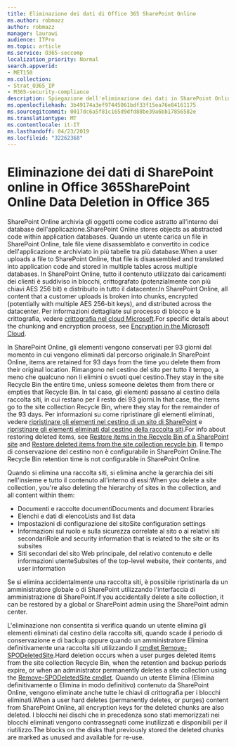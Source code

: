 ```yaml
---
title: Eliminazione dei dati di Office 365 SharePoint Online
ms.author: robmazz
author: robmazz
manager: laurawi
audience: ITPro
ms.topic: article
ms.service: O365-seccomp
localization_priority: Normal
search.appverid:
- MET150
ms.collection:
- Strat_O365_IP
- M365-security-compliance
description: Spiegazione dell'eliminazione dei dati in SharePoint Online.
ms.openlocfilehash: 3b49174a3ef97445061bdf33f15ea76e84161175
ms.sourcegitcommit: 0017dc6a5f81c165d9dfd88be39a6bb17856582e
ms.translationtype: MT
ms.contentlocale: it-IT
ms.lasthandoff: 04/23/2019
ms.locfileid: "32262368"
---
```

# <a name="sharepoint-online-data-deletion-in-office-365"></a><span data-ttu-id="28488-103">Eliminazione dei dati di SharePoint online in Office 365</span><span class="sxs-lookup"><span data-stu-id="28488-103">SharePoint Online Data Deletion in Office 365</span></span>

<span data-ttu-id="28488-104">SharePoint Online archivia gli oggetti come codice astratto all'interno dei database dell'applicazione.</span><span class="sxs-lookup"><span data-stu-id="28488-104">SharePoint Online stores objects as abstracted code within application databases.</span></span> <span data-ttu-id="28488-105">Quando un utente carica un file in SharePoint Online, tale file viene disassemblato e convertito in codice dell'applicazione e archiviato in più tabelle tra più database.</span><span class="sxs-lookup"><span data-stu-id="28488-105">When a user uploads a file to SharePoint Online, that file is disassembled and translated into application code and stored in multiple tables across multiple databases.</span></span> <span data-ttu-id="28488-106">In SharePoint Online, tutto il contenuto utilizzato dai caricamenti dei clienti è suddiviso in blocchi, crittografato (potenzialmente con più chiavi AES 256 bit) e distribuito in tutto il datacenter.</span><span class="sxs-lookup"><span data-stu-id="28488-106">In SharePoint Online, all content that a customer uploads is broken into chunks, encrypted (potentially with multiple AES 256-bit keys), and distributed across the datacenter.</span></span> <span data-ttu-id="28488-107">Per informazioni dettagliate sul processo di blocco e la crittografia, vedere [crittografia nel cloud Microsoft](office-365-encryption-in-the-microsoft-cloud-overview.md).</span><span class="sxs-lookup"><span data-stu-id="28488-107">For specific details about the chunking and encryption process, see [Encryption in the Microsoft Cloud](office-365-encryption-in-the-microsoft-cloud-overview.md).</span></span> 

<span data-ttu-id="28488-108">In SharePoint Online, gli elementi vengono conservati per 93 giorni dal momento in cui vengono eliminati dal percorso originale.</span><span class="sxs-lookup"><span data-stu-id="28488-108">In SharePoint Online, items are retained for 93 days from the time you delete them from their original location.</span></span> <span data-ttu-id="28488-109">Rimangono nel cestino del sito per tutto il tempo, a meno che qualcuno non li elimini o svuoti quel cestino.</span><span class="sxs-lookup"><span data-stu-id="28488-109">They stay in the site Recycle Bin the entire time, unless someone deletes them from there or empties that Recycle Bin.</span></span> <span data-ttu-id="28488-110">In tal caso, gli elementi passano al cestino della raccolta siti, in cui restano per il resto dei 93 giorni.</span><span class="sxs-lookup"><span data-stu-id="28488-110">In that case, the items go to the site collection Recycle Bin, where they stay for the remainder of the 93 days.</span></span> <span data-ttu-id="28488-111">Per informazioni su come ripristinare gli elementi eliminati, vedere [ripristinare gli elementi nel cestino di un sito di SharePoint](https://support.office.com/en-us/article/6df466b6-55f2-4898-8d6e-c0dff851a0be#ID0EAADAAA=Online
) e [ripristinare gli elementi eliminati dal cestino della raccolta siti](https://support.office.com/article/5fa924ee-16d7-487b-9a0a-021b9062d14b).</span><span class="sxs-lookup"><span data-stu-id="28488-111">For info about restoring deleted items, see [Restore items in the Recycle Bin of a SharePoint site](https://support.office.com/en-us/article/6df466b6-55f2-4898-8d6e-c0dff851a0be#ID0EAADAAA=Online
) and [Restore deleted items from the site collection recycle bin](https://support.office.com/article/5fa924ee-16d7-487b-9a0a-021b9062d14b).</span></span> <span data-ttu-id="28488-112">Il tempo di conservazione del cestino non è configurabile in SharePoint Online.</span><span class="sxs-lookup"><span data-stu-id="28488-112">The Recycle Bin retention time is not configurable in SharePoint Online.</span></span>

<span data-ttu-id="28488-113">Quando si elimina una raccolta siti, si elimina anche la gerarchia dei siti nell'insieme e tutto il contenuto all'interno di essi:</span><span class="sxs-lookup"><span data-stu-id="28488-113">When you delete a site collection, you're also deleting the hierarchy of sites in the collection, and all content within them:</span></span>
- <span data-ttu-id="28488-114">Documenti e raccolte documenti</span><span class="sxs-lookup"><span data-stu-id="28488-114">Documents and document libraries</span></span>
- <span data-ttu-id="28488-115">Elenchi e dati di elenco</span><span class="sxs-lookup"><span data-stu-id="28488-115">Lists and list data</span></span>
- <span data-ttu-id="28488-116">Impostazioni di configurazione del sito</span><span class="sxs-lookup"><span data-stu-id="28488-116">Site configuration settings</span></span>
- <span data-ttu-id="28488-117">Informazioni sul ruolo e sulla sicurezza correlate al sito o ai relativi siti secondari</span><span class="sxs-lookup"><span data-stu-id="28488-117">Role and security information that is related to the site or its subsites</span></span>
- <span data-ttu-id="28488-118">Siti secondari del sito Web principale, del relativo contenuto e delle informazioni utente</span><span class="sxs-lookup"><span data-stu-id="28488-118">Subsites of the top-level website, their contents, and user information</span></span>

<span data-ttu-id="28488-119">Se si elimina accidentalmente una raccolta siti, è possibile ripristinarla da un amministratore globale o di SharePoint utilizzando l'interfaccia di amministrazione di SharePoint.</span><span class="sxs-lookup"><span data-stu-id="28488-119">If you accidentally delete a site collection, it can be restored by a global or SharePoint admin using the SharePoint admin center.</span></span> 

<span data-ttu-id="28488-120">L'eliminazione non consentita si verifica quando un utente elimina gli elementi eliminati dal cestino della raccolta siti, quando scade il periodo di conservazione e di backup oppure quando un amministratore Elimina definitivamente una raccolta siti utilizzando il [cmdlet Remove-SPODeletedSite](/powershell/module/sharepoint-online/Remove-SPODeletedSite?view=sharepoint-ps).</span><span class="sxs-lookup"><span data-stu-id="28488-120">Hard deletion occurs when a user purges deleted items from the site collection Recycle Bin, when the retention and backup periods expire, or when an administrator permanently deletes a site collection using the [Remove-SPODeletedSite cmdlet](/powershell/module/sharepoint-online/Remove-SPODeletedSite?view=sharepoint-ps).</span></span> <span data-ttu-id="28488-121">Quando un utente Elimina (Elimina definitivamente o Elimina in modo definitivo) contenuto da SharePoint Online, vengono eliminate anche tutte le chiavi di crittografia per i blocchi eliminati.</span><span class="sxs-lookup"><span data-stu-id="28488-121">When a user hard deletes (permanently deletes, or purges) content from SharePoint Online, all encryption keys for the deleted chunks are also deleted.</span></span> <span data-ttu-id="28488-122">I blocchi nei dischi che in precedenza sono stati memorizzati nei blocchi eliminati vengono contrassegnati come inutilizzati e disponibili per il riutilizzo.</span><span class="sxs-lookup"><span data-stu-id="28488-122">The blocks on the disks that previously stored the deleted chunks are marked as unused and available for re-use.</span></span>
